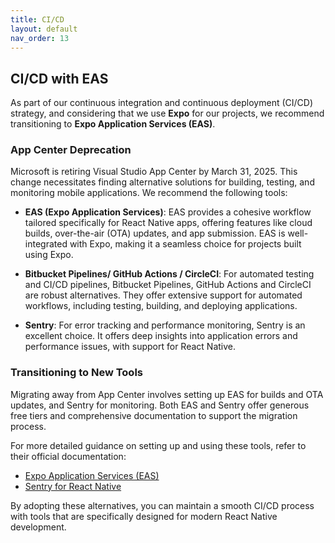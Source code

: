 ```yaml
---
title: CI/CD
layout: default
nav_order: 13
---
```


## CI/CD with EAS

As part of our continuous integration and continuous deployment (CI/CD) strategy, and considering that we use **Expo** for our projects, we recommend transitioning to **Expo Application Services (EAS)**.

### App Center Deprecation

Microsoft is retiring Visual Studio App Center by March 31, 2025. This change necessitates finding alternative solutions for building, testing, and monitoring mobile applications. We recommend the following tools:

- **EAS (Expo Application Services)**: EAS provides a cohesive workflow tailored specifically for React Native apps, offering features like cloud builds, over-the-air (OTA) updates, and app submission. EAS is well-integrated with Expo, making it a seamless choice for projects built using Expo.
- **Bitbucket Pipelines/ GitHub Actions / CircleCI**: For automated testing and CI/CD pipelines, Bitbucket Pipelines, GitHub Actions and CircleCI are robust alternatives. They offer extensive support for automated workflows, including testing, building, and deploying applications.

- **Sentry**: For error tracking and performance monitoring, Sentry is an excellent choice. It offers deep insights into application errors and performance issues, with support for React Native.

### Transitioning to New Tools

Migrating away from App Center involves setting up EAS for builds and OTA updates, and Sentry for monitoring. Both EAS and Sentry offer generous free tiers and comprehensive documentation to support the migration process.

For more detailed guidance on setting up and using these tools, refer to their official documentation:

- [Expo Application Services (EAS)](https://expo.dev/eas)
- [Sentry for React Native](https://docs.sentry.io/platforms/react-native/)

By adopting these alternatives, you can maintain a smooth CI/CD process with tools that are specifically designed for modern React Native development.

